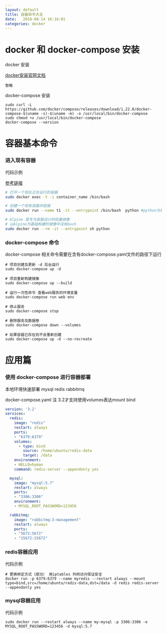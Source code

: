 ```yaml
---
layout: default
title: 容器命令大全
date:   2018-08-14 16:16:01 
categories: docker
---
```

# docker 和 docker-compose 安装
docker 安装

[docker安装官网文档](https://docs.docker.com/install/linux/docker-ce/ubuntu/)
~~~
暂略
~~~

docker-compose 安装
~~~
sudo curl -L https://github.com/docker/compose/releases/download/1.22.0/docker-compose-$(uname -s)-$(uname -m) -o /usr/local/bin/docker-compose
sudo chmod +x /usr/local/bin/docker-compose
docker-compose --version
~~~

# 容器基本命令

### 进入现有容器

代码示例

[参考链接](https://stackoverflow.com/questions/30172605/how-to-get-into-a-docker-container)

~~~sh
# 打开一个现在正在运行的容器
sudo docker exec -t -i container_name /bin/bash 

# 创建一个现有容器并链接
sudo docker run --name t1 -it --entrypoint /bin/bash  python #python为镜像名

# Alpine 是专为容器设计的轻量镜像
# 以Alpine为基础构建的镜像中没有bash
sudo docker run --rm -it --entrypoint sh python
~~~


### docker-compose 命令

docker-compose 相关命令需要在含有docker-compose.yaml文件的路径下运行
~~~
# 项目创建及更新 -d 后台运行
sudo docker-compose up -d

# 项目重新构建镜像
sudo docker-compose up --build

# 运行一次性命令 查看web服务的环境变量
sudo docker-compose run web env

# 停止服务
sudo docker-compose stop

# 删除服务及数据卷
sudo docker-compose down --volumes

# 如果容器已存在则不会重新创建
sudo docker-compose up -d --no-recreate
~~~

# 应用篇 

### 使用 docker-compose 进行容器部署

本地环境快速部署 mysql redis rabbitmq

docker-compose.yaml 
注 3.2才支持使用volumes表达mount bind
~~~yaml
version: '3.2'
services:
  redis:
    image: "redis"
    restart: always
    ports:
    - "6379:6379"
    volumes:
      - type: bind
        source: /home/ubuntu/redis-data
        target: /data
    environment:
    - HELLO=hyman
    command: redis-server --appendonly yes

  mysql:
    image: "mysql:5.7"
    restart: always
    ports:
    - "3306:3306"
    environment:
    - MYSQL_ROOT_PASSWORD=123456

  rabbitmq:
    image: "rabbitmq:3-management"
    restart: always
    ports:
    - "5672:5672"
    - "15672:15672"
~~~

### redis容器应用

代码示例
~~~
# 更换绑定方式（成功） 用iptables 外网访问保证安全
docker run -p 6379:6379 --name myredis --restart always --mount type=bind,src=/home/ubuntu/redis-data,dst=/data -d redis redis-server --appendonly yes 

~~~

### mysql容器应用

代码示例
~~~
sudo docker run --restart always --name my-mysql -p 3306:3306 -e MYSQL_ROOT_PASSWORD=123456 -d mysql:5.7

~~~
